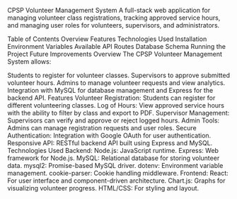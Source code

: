 CPSP Volunteer Management System
A full-stack web application for managing volunteer class registrations, tracking approved service hours, and managing user roles for volunteers, supervisors, and administrators.

Table of Contents
Overview
Features
Technologies Used
Installation
Environment Variables
Available API Routes
Database Schema
Running the Project
Future Improvements
Overview
The CPSP Volunteer Management System allows:

Students to register for volunteer classes.
Supervisors to approve submitted volunteer hours.
Admins to manage volunteer requests and view analytics.
Integration with MySQL for database management and Express for the backend API.
Features
Volunteer Registration: Students can register for different volunteering classes.
Log of Hours: View approved service hours with the ability to filter by class and export to PDF.
Supervisor Management: Supervisors can verify and approve or reject logged hours.
Admin Tools: Admins can manage registration requests and user roles.
Secure Authentication: Integration with Google OAuth for user authentication.
Responsive API: RESTful backend API built using Express and MySQL.
Technologies Used
Backend:
Node.js: JavaScript runtime.
Express: Web framework for Node.js.
MySQL: Relational database for storing volunteer data.
mysql2: Promise-based MySQL driver.
dotenv: Environment variable management.
cookie-parser: Cookie handling middleware.
Frontend:
React: For user interface and component-driven architecture.
Chart.js: Graphs for visualizing volunteer progress.
HTML/CSS: For styling and layout.
